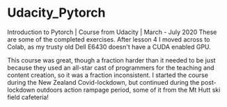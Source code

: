 # Udacity_Pytorch
Introduction to Pytorch | Course from Udacity |  March - July 2020
These are some of the completed exercises.  After lesson 4 I moved across to Colab, as my trusty old Dell E6430 doesn't have a CUDA enabled GPU.

This course was great, though a fraction harder than it needed to be just because they used an all-star cast of programmers for the teaching and content creation, so it was a fraction inconsistent.  I started the course during the New Zealand Covid-lockdown, but continued during the post-lockdown outdoors action rampage period, some of it from the Mt Hutt ski field cafeteria!

